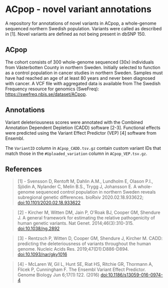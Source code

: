 # ACpop - novel variant annotations
A repository for annotations of novel variants in ACpop, a whole-genome sequenced northern Swedish population. Variants were called as described in [1]. Novel variants are defined as not being present in dbSNP 150.

## ACpop
The cohort consists of 300 whole-genome sequenced (30x) individuals from Västerbotten County in northern Sweden. Initially selected to function as a control population in cancer studies in northern Sweden. Samples must have had reached an age of at least 80 years and never been diagnosed with cancer. A VCF file with aggregated data is available from The Swedish Frequency resource for genomics (SweFreq): https://swefreq.nbis.se/dataset/ACpop.

## Annotations
Variant deleteriousness scores were annotated with the Combined Annotation Dependent Depletion (CADD) software [2-3]. Functional effects were predicted using the Variant Effect Predictor (VEP) [4] software from Ensembl.

The `VariantID` column in `ACpop_CADD.tsv.gz` contain custom variant IDs that match those in the `#Uploaded_variation` column in `ACpop_VEP.tsv.gz`.

## References
> [1] -  Svensson D, Rentoft M, Dahlin A.M., Lundholm E, Olason P.I., Sjödin A, Nylander C, Melin B.S., Trygg J, Johansson E. A whole-genome sequenced control population in northern Sweden reveals subregional genetic differences. bioRxiv 2020.02.18.933622; [doi:10.1101/2020.02.18.933622](https://www.biorxiv.org/content/10.1101/2020.02.18.933622v1)

> [2] - Kircher M, Witten DM, Jain P, O'Roak BJ, Cooper GM, Shendure J. A general framework for estimating the relative pathogenicity of human genetic variants. Nat Genet. 2014;46(3):310-315. [doi:10.1038/ng.2892](https://www.nature.com/articles/ng.2892)

> [3] - Rentzsch P, Witten D, Cooper GM, Shendure J, Kircher M. CADD: predicting the deleteriousness of variants throughout the human genome. Nucleic Acids Res. 2019;47(D1):D886-D894. [doi:10.1093/nar/gky1016](https://academic.oup.com/nar/article/47/D1/D886/5146191)

> [4] - McLaren W, Gil L, Hunt SE, Riat HS, Ritchie GR, Thormann A, Flicek P, Cunningham F. The Ensembl Variant Effect Predictor. Genome Biology Jun 6;17(1):122. (2016) [doi:10.1186/s13059-016-0974-4](https://genomebiology.biomedcentral.com/articles/10.1186/s13059-016-0974-4)
